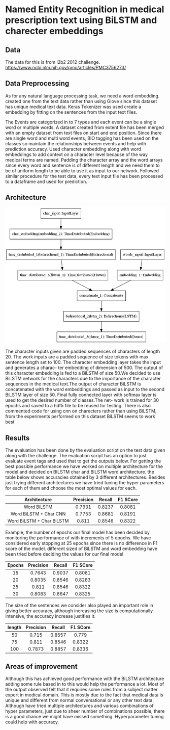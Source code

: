 # Named Entity Recognition in medical prescription text using BiLSTM and charecter embeddings

## Data
The data for this is from i2b2 2012 challenge.
https://www.ncbi.nlm.nih.gov/pmc/articles/PMC3756273/

## Data Preprocessing
As for any natural language processing
task, we need a word embedding. created
one from the text data rather than using Glove since this
dataset has unique medical text data. Keras Tokenizer was used
create a embedding by fitting on the sentences from the input text
files.

The Events are categorized in to 7 types and each event can be a
single word or multiple words. A dataset created from extent file has
been merged with an empty dataset from text files on start and end
position. Since there are single word and multi word events, BIO
tagging has been used on the classes so maintain the relationships
between events and help with prediction accuracy. Used
character embedding along with word embeddings to add context
on a character level because of the way medical terms are named.
Padding the character array and the word arrays since
every word and sentence is of different length and we need them to
be of uniform length to be able to use it as input to our network. Followed similar procedure for the test data, every text input file
has been processed to a dataframe and used for prediction.

## Architecture

![Alt text](res/model.png?raw=true "Architecture")

The character inputs given are padded
sequences of characters of length 20. The work inputs are a padded
sequence of size tokens with max sentence length set to 100. The
character embedding layer takes the input and generates a charac-
ter embedding of dimension of 500. The output of this character
embedding is fed to a BiLSTM of size 50.We decided to use BiLSTM
network for the characters due to the importance of the character
sequences in the medical text.The output of character BiLSTM is
concatenated with the word embeddings and passed as input to the
second BiLSTM layer of size 50. Final fully connected layer with
softmax layer is used to get the desired number of classes.The net-
work is trained for 30 epochs and saved to a hdf5 file to be reused
for testing. There is also commented code for using cnn on charecters rather than using BiLSTM, from the experiments performed on this dataset BiLSTM seems to work best


## Results
The evaluation has been done by the evaluation script on the test
data given along with the challenge. The evaluation script has an
option to just evaluate event tags and used that to get
the outputs below. For getting the best possible performance we
have worked on multiple architecture for the model and decided
on BILSTM char and BiLSTM word architecture. the table below
shows accuracies obtained by 3 different architectures.
Besides just trying different architectures we have tried tuning
the hyper parameters for each of them and choose the most optimal values for each.


| Architecture | Precision | Recall | F1 SCore |
| :---: | :---: | :---: | :---: |
| Word BiLSTM | 0.7931 | 0.8237 | 0.8081 |
| Word BiLSTM + Char CNN | 0.7753 | 0.8681 | 0.8191 |
| Word BiLSTM + Char BiLSTM | 0.811 | 0.8546 | 0.8322 |



Example, the number of epochs our final model has
been decided by monitoring the performance of with increments
of 5 epochs. We have considered early stopping at 25 epochs since
there is no difference in F1 score of the model. different sized of
BiLSTM and word embedding have been tried before deciding the
values for our final model

| Epochs | Precision | Recall | F1 SCore |
| :---: | :---: | :---: | :---: |
| 15 | 0.7643 | 0.9037 | 0.8081 |
|20| 0.8035| 0.8546| 0.8283|
|25 |0.811 |0.8546| 0.8322|
|30 |0.8083| 0.8647| 0.8325|

The size of the sentences we consider also played an important role in giving better accuracy, although increasing the size is computationally intensive, the accuracy increase justifies it.

| length | Precision | Recall | F1 SCore |
| :---: | :---: | :---: | :---: |
| 50 | 0.715 | 0.8557 | 0.779 |
| 75 | 0.811 |0.8546 |0.8322 |
| 100 | 0.7873 | 0.8857 | 0.8336 |

## Areas of improvement

Although this has achieved good performance with the BiLSTM architecture adding some rule based in to this would help the performance a lot. Most of the output observed felt that it requires some rules from a subject matter expert in medical domain. This is mostly due to the fact that medical data is unique and different from normal conversational or any other text data. Although have tried multiple architectures and various combinations of hyper parameters, just due to sheer number of combinations possible, there is a good chance we might have missed something. Hyperparameter tuning could help with accuracy.
